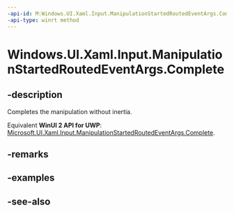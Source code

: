 ```yaml
---
-api-id: M:Windows.UI.Xaml.Input.ManipulationStartedRoutedEventArgs.Complete
-api-type: winrt method
---
```


<!-- Method syntax
public void Complete()
-->

# Windows.UI.Xaml.Input.ManipulationStartedRoutedEventArgs.Complete

## -description
Completes the manipulation without inertia.

Equivalent **WinUI 2 API for UWP**: [Microsoft.UI.Xaml.Input.ManipulationStartedRoutedEventArgs.Complete](/windows/winui/api/microsoft.ui.xaml.input.manipulationstartedroutedeventargs.complete).

## -remarks

## -examples

## -see-also
